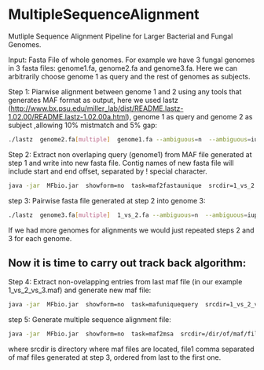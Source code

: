# MultipleSequenceAlignment
Mutliple Sequence Alignment Pipeline for Larger Bacterial and Fungal Genomes. 

Input: Fasta File of whole genomes. For example we have 3 fungal genomes in 3 fasta files: genome1.fa, genome2.fa and genome3.fa. Here we can arbitrarily choose genome 1 as query and the rest of genomes as subjects.

Step 1: Piarwise alignment between genome 1 and 2 using any tools that generates MAF format as output, here we used lastz (http://www.bx.psu.edu/miller_lab/dist/README.lastz-1.02.00/README.lastz-1.02.00a.html), genome 1 as query and genome 2 as subject ,allowing 10% mistmatch and 5% gap:
```bash
./lastz  genome2.fa[multiple]  genome1.fa --ambiguous=n  --ambiguous=iupac  --gfextend --chain --gapped  --identity=90 --continuity=95  --format=maf  --out 1_vs_2.maf
```
Step 2: Extract non overlaping query (genome1) from MAF file generated at step 1 and write into new fasta file. Contig names of new fasta file will include start and end offset, separated by ! special character.
```bash
java -jar  MFbio.jar  showform=no  task=maf2fastaunique  srcdir=1_vs_2.maf  destdir=1_vs_2.fa
```
step 3: Pairwise fasta file generated at step 2 into genome 3:
```bash
./lastz  genome3.fa[multiple]  1_vs_2.fa --ambiguous=n  --ambiguous=iupac  --gfextend --chain --gapped  --identity=90 --continuity=95  --format=maf  --out 1_vs_2_vs_3.maf
```
If we had more genomes for alignments we would just repeated steps 2 and 3 for each genome.

## Now it is time to carry out track back algorithm:
Step 4: Extract non-ovelapping entries from last maf file (in our example 1_vs_2_vs_3.maf) and generate new maf file:
```bash
java -jar  MFbio.jar  showform=no  task=mafuniquequery  srcdir=1_vs_2_vs_3.maf  destdir=1_vs_2_vs_3_unique.maf
```
step 5: Generate multiple sequence alignment file:
```bash
java -jar  MFbio.jar  showform=no  task=maf2msa  srcdir=/dir/of/maf/files  file1=1_vs_2_vs_3.maf,1_vs_2.maf  destdir=output.msa
```
where srcdir is directory where maf files are located, file1 comma separated of maf files generated at step 3, ordered from last to the first one.


